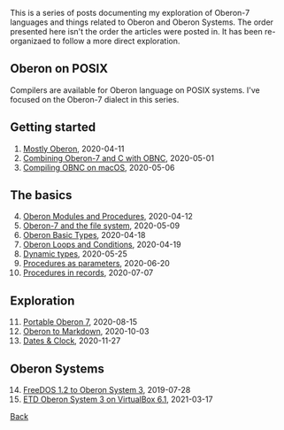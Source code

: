 
This is a series of posts documenting my exploration of Oberon-7
languages and things related to Oberon and Oberon Systems.
The order presented here isn't the order the articles were
posted in. It has been re-organizaed to follow a more direct
exploration.

Oberon on POSIX
---------------

Compilers are available for Oberon language on POSIX
systems. I've focused on the Oberon-7 dialect in this series.

Getting started 
---------------

1. [Mostly Oberon](/blog/2020/04/11/Mostly-Oberon.html), 2020-04-11
2. [Combining Oberon-7 and C with OBNC](/blog/2020/05/01/Combining-Oberon-and-C.html), 2020-05-01
3. [Compiling OBNC on macOS](/blog/2020/05/06/Compiling-OBNC-on-macOS.html), 2020-05-06


The basics
----------

4. [Oberon Modules and Procedures](/blog/2020/04/12/Mostly-Oberon-Modules.html), 2020-04-12
5. [Oberon-7 and the file system](/blog/2020/05/09/Oberon-7-and-the-filesystem.html), 2020-05-09
6. [Oberon Basic Types](/blog/2020/04/18/Mostly-Oberon-Basic-Types.html), 2020-04-18
7. [Oberon Loops and Conditions](/blog/2020/04/19/Mostly-Oberon-Loops-and-Conditions.html), 2020-04-19
8. [Dynamic types](/blog/2020/05/25/Dynamic-types.html), 2020-05-25
9. [Procedures as parameters](/blog/2020/06/20/Procedures-as-parameters.html), 2020-06-20
10. [Procedures in records](/blog/2020/07/07/Procedures-in-records.html), 2020-07-07

Exploration
-----------

11. [Portable Oberon 7](/blog/2020/08/15/Portable-Oberon-7.html), 2020-08-15
12. [Oberon to Markdown](/blog/2020/10/03/Oberon-to-markdown.html), 2020-10-03
13. [Dates & Clock](/blog/2020/11/27/Dates-and-Clock.html), 2020-11-27

Oberon Systems
--------------

14. [FreeDOS 1.2 to Oberon System 3](/blog/2019/07/28/freedos-to-oberon-system-3.html), 2019-07-28
15. [ETD Oberon System 3 on VirtualBox 6.1](/blog/2021/03/17/NativeOberon-VirtualBox.html), 2021-03-17

[Back](./)

